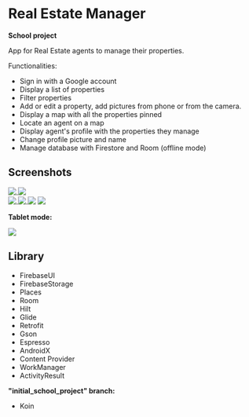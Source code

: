 # Real Estate Manager
**School project**

App for Real Estate agents to manage their properties.

Functionalities:
- Sign in with a Google account
- Display a list of properties
- Filter properties
- Add or edit a property, add pictures from phone or from the camera.
- Display a map with all the properties pinned
- Locate an agent on a map
- Display agent's profile with the properties they manage
- Change profile picture and name
- Manage database with Firestore and Room (offline mode)

## Screenshots
![](screenshots/list_properties.png).![](screenshots/property_detail.png)  
![](screenshots/add_address.png).![](screenshots/main_info.png).![](screenshots/add_pictures.png)
![](screenshots/filter.png)

**Tablet mode:**

![](screenshots/tablet.png)

## Library

- FirebaseUI
- FirebaseStorage
- Places
- Room
- Hilt
- Glide
- Retrofit
- Gson
- Espresso
- AndroidX
- Content Provider
- WorkManager
- ActivityResult

**"initial_school_project" branch:**
 - Koin


